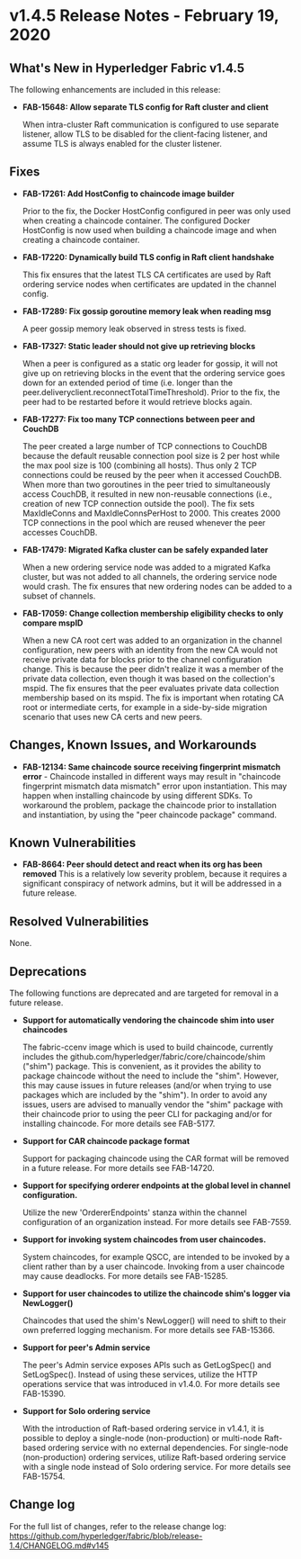 v1.4.5 Release Notes - February 19, 2020
========================================

What's New in Hyperledger Fabric v1.4.5
---------------------------------------

The following enhancements are included in this release:

- **FAB-15648: Allow separate TLS config for Raft cluster and client**

  When intra-cluster Raft communication is configured to use separate
  listener, allow TLS to be disabled for the client-facing listener,
  and assume TLS is always enabled for the cluster listener.


Fixes
-----

- **FAB-17261: Add HostConfig to chaincode image builder**

  Prior to the fix, the Docker HostConfig configured in peer was only used
  when creating a chaincode container. The configured Docker HostConfig is
  now used when building a chaincode image and when creating a chaincode container.

- **FAB-17220: Dynamically build TLS config in Raft client handshake**

  This fix ensures that the latest TLS CA certificates are used by Raft ordering
  service nodes when certificates are updated in the channel config.

- **FAB-17289: Fix gossip goroutine memory leak when reading msg**

  A peer gossip memory leak observed in stress tests is fixed.

- **FAB-17327: Static leader should not give up retrieving blocks**

  When a peer is configured as a static org leader for gossip, it will
  not give up on retrieving blocks in the event that the ordering
  service goes down for an extended period of time (i.e. longer than the
  peer.deliveryclient.reconnectTotalTimeThreshold). Prior to the fix,
  the peer had to be restarted before it would retrieve blocks again.

- **FAB-17277: Fix too many TCP connections between peer and CouchDB**

  The peer created a large number of TCP connections to CouchDB because the
  default reusable connection pool size is 2 per host while the max pool size
  is 100 (combining all hosts). Thus only 2 TCP connections could be reused
  by the peer when it accessed CouchDB. When more than two goroutines in the
  peer tried to simultaneously access CouchDB, it resulted in new non-reusable
  connections (i.e., creation of new TCP connection outside the pool).
  The fix sets MaxIdleConns and MaxIdleConnsPerHost to 2000. This creates 2000
  TCP connections in the pool which are reused whenever the peer accesses CouchDB.

- **FAB-17479: Migrated Kafka cluster can be safely expanded later**

  When a new ordering service node was added to a migrated Kafka cluster,
  but was not added to all channels, the ordering service node would crash.
  The fix ensures that new ordering nodes can be added to a subset of channels.

- **FAB-17059: Change collection membership eligibility checks to only compare mspID**

  When a new CA root cert was added to an organization in the channel configuration,
  new peers with an identity from the new CA would not receive private data for
  blocks prior to the channel configuration change. This is because the peer didn't
  realize it was a member of the private data collection, even though it was
  based on the collection's mspid. The fix ensures that the peer evaluates
  private data collection membership based on its mspid. The fix is important
  when rotating CA root or intermediate certs, for example in a side-by-side
  migration scenario that uses new CA certs and new peers.


Changes, Known Issues, and Workarounds
--------------------------------------

- **FAB-12134: Same chaincode source receiving fingerprint mismatch error** -
  Chaincode installed in different ways may result in "chaincode fingerprint
  mismatch data mismatch" error upon instantiation. This may happen when
  installing chaincode by using different SDKs. To workaround the problem,
  package the chaincode prior to installation and instantiation, by using
  the "peer chaincode package" command.


Known Vulnerabilities
---------------------

- **FAB-8664: Peer should detect and react when its org has been removed**
  This is a relatively low severity problem, because it requires a significant
  conspiracy of network admins, but it will be addressed in a future release.


Resolved Vulnerabilities
------------------------
None.


Deprecations
------------
The following functions are deprecated and are targeted for removal in a future release.

- **Support for automatically vendoring the chaincode shim into user chaincodes**

  The fabric-ccenv image which is used to build chaincode, currently includes
  the github.com/hyperledger/fabric/core/chaincode/shim ("shim") package.
  This is convenient, as it provides the ability to package chaincode
  without the need to include the "shim". However, this may cause issues in future
  releases (and/or when trying to use packages which are included by the "shim").
  In order to avoid any issues, users are advised to manually vendor the "shim"
  package with their chaincode prior to using the peer CLI for packaging and/or
  for installing chaincode.
  For more details see FAB-5177.

- **Support for CAR chaincode package format**

  Support for packaging chaincode using the CAR format will be removed in
  a future release.
  For more details see FAB-14720.

- **Support for specifying orderer endpoints at the global level in channel configuration.**

  Utilize the new 'OrdererEndpoints' stanza within the channel configuration of
  an organization instead.
  For more details see FAB-7559.

- **Support for invoking system chaincodes from user chaincodes.**

  System chaincodes, for example QSCC, are intended to be invoked by
  a client rather than by a user chaincode. Invoking from a user chaincode
  may cause deadlocks.
  For more details see FAB-15285.

- **Support for user chaincodes to utilize the chaincode shim's logger via NewLogger()**

  Chaincodes that used the shim's NewLogger() will need to shift to their own preferred
  logging mechanism.
  For more details see FAB-15366.

- **Support for peer's Admin service**

  The peer's Admin service exposes APIs such as GetLogSpec() and SetLogSpec().
  Instead of using these services, utilize the HTTP operations service that was
  introduced in v1.4.0.
  For more details see FAB-15390.

- **Support for Solo ordering service**

  With the introduction of Raft-based ordering service in v1.4.1, it is possible
  to deploy a single-node (non-production) or multi-node
  Raft-based ordering service with no external dependencies.
  For single-node (non-production) ordering services, utilize Raft-based ordering
  service with a single node instead of Solo ordering service.
  For more details see FAB-15754.


Change log
----------
For the full list of changes, refer to the release change log:
https://github.com/hyperledger/fabric/blob/release-1.4/CHANGELOG.md#v145
